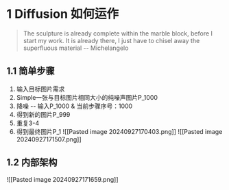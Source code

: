 
# 1 Diffusion 如何运作

>The sculpture is already complete within the marble block, before I start my work. It is already there, I just have to chisel away the superfluous material  -- Michelangelo

## 1.1 简单步骤

1. 输入目标图片需求
2. Simple一张与目标图片相同大小的纯噪声图片P_1000
3. 降噪 -- 输入P_1000 & 当前步骤序号：1000
4. 得到新的图片P_999
5. 重复3-4
6. 得到最终图片P_1
![[Pasted image 20240927170403.png]]
![[Pasted image 20240927171507.png]]

## 1.2 内部架构

![[Pasted image 20240927171659.png]]  

































